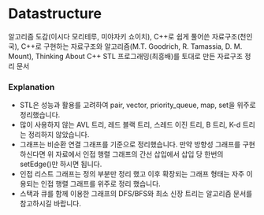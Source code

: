 # Datastructure
알고리즘 도감(이시다 모리테루, 미야자키 쇼이치), C++로 쉽게 풀어쓴 자료구조(천인국), C++로 구현하는 자료구조와 알고리즘(M.T. Goodrich, R. Tamassia, D. M. Mount), Thinking About C++ STL 프로그래밍(최흥배)를 토대로 만든 자료구조 정리 문서

### Explanation
- STL은 성능과 활용를 고려하여 pair, vector, priority_queue, map, set을 위주로 정리했습니다.
- 많이 사용하지 않는 AVL 트리, 레드 블랙 트리, 스레드 이진 트리, B 트리, K-d 트리는 정리하지 않았습니다.
- 그래프는 비순환 연결 그래프를 기준으로 정리했습니다. 만약 방향성 그래프를 구현하신다면 위 자료에서 인접 행렬 그래프의 간선 삽입에서 삽입 당 한번의 setEdge()만 하시면 됩니다.
- 인접 리스트 그래프는 정의 부분만 정리 했고 이후 확장되는 그래프 형태는 자주 이용되는 인접 행렬 그래프를 위주로 정리 했습니다.
- 스택과 큐를 함께 이용한 그래프의 DFS/BFS와 최소 신장 트리는 알고리즘 문서를 참고하시길 바랍니다.
